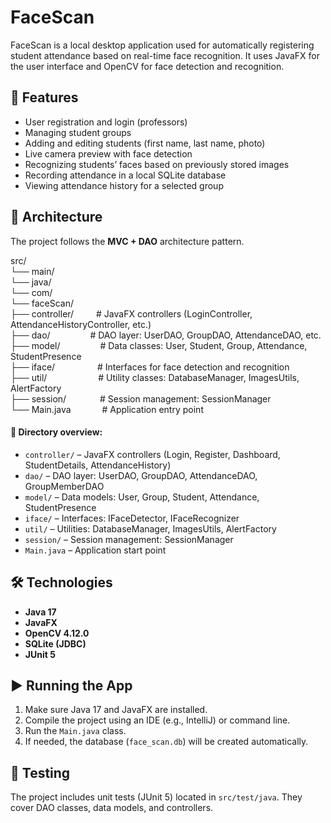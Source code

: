 # FaceScan

FaceScan is a local desktop application used for automatically registering student attendance based on real-time face recognition. It uses JavaFX for the user interface and OpenCV for face detection and recognition.

## 📌 Features

- User registration and login (professors)
- Managing student groups
- Adding and editing students (first name, last name, photo)
- Live camera preview with face detection
- Recognizing students’ faces based on previously stored images
- Recording attendance in a local SQLite database
- Viewing attendance history for a selected group

## 🧱 Architecture

The project follows the **MVC + DAO** architecture pattern.


src/<br>
└── main/  
└── java/<br>
└── com/<br>
└── faceScan/<br>
├── controller/&emsp;   &emsp;     # JavaFX controllers (LoginController, AttendanceHistoryController, etc.)<br>
├── dao/&emsp; &emsp;&emsp;&emsp;               # DAO layer: UserDAO, GroupDAO, AttendanceDAO, etc.<br>
├── model/&emsp;   &emsp;&emsp;&emsp;           # Data classes: User, Student, Group, Attendance, StudentPresence<br>
├── iface/ &emsp;   &emsp;&emsp;&emsp;          # Interfaces for face detection and recognition<br>
├── util/ &emsp;   &emsp;&emsp;&emsp;&emsp;           # Utility classes: DatabaseManager, ImagesUtils, AlertFactory<br>
├── session/  &emsp;    &emsp;&emsp;      # Session management: SessionManager<br>
└── Main.java &emsp;&emsp;&emsp;         # Application entry point


#### 📁 Directory overview:

- `controller/` – JavaFX controllers (Login, Register, Dashboard, StudentDetails, AttendanceHistory)
- `dao/` – DAO layer: UserDAO, GroupDAO, AttendanceDAO, GroupMemberDAO
- `model/` – Data models: User, Group, Student, Attendance, StudentPresence
- `iface/` – Interfaces: IFaceDetector, IFaceRecognizer
- `util/` – Utilities: DatabaseManager, ImagesUtils, AlertFactory
- `session/` – Session management: SessionManager
- `Main.java` – Application start point

## 🛠️ Technologies

- **Java 17**
- **JavaFX**
- **OpenCV 4.12.0**
- **SQLite (JDBC)**
- **JUnit 5**

## ▶️ Running the App

1. Make sure Java 17 and JavaFX are installed.
2. Compile the project using an IDE (e.g., IntelliJ) or command line.
3. Run the `Main.java` class.
4. If needed, the database (`face_scan.db`) will be created automatically.

## 🧪 Testing

The project includes unit tests (JUnit 5) located in `src/test/java`. They cover DAO classes, data models, and controllers.

